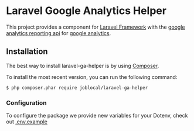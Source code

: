 # Laravel Google Analytics Helper
This project provides a component for [Laravel Framework](https://laravel.com/)
with the [google analytics reporting api](https://developers.google.com/analytics/devguides/reporting/core/v3/quickstart/service-php)
for [google analytics](https://www.google.com/analytics/).

## Installation
The best way to install laravel-ga-helper is by using [Composer](http://getcomposer.org/).

To install the most recent version, you can run the following command:

```sh
$ php composer.phar require joblocal/laravel-ga-helper
```

### Configuration

To configure the package we provide new variables for your Dotenv, check out [.env.example](.env.example)

